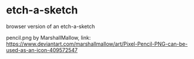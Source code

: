 # etch-a-sketch
browser version of an etch-a-sketch


pencil.png by MarshallMallow, link: https://www.deviantart.com/marshallmallow/art/Pixel-Pencil-PNG-can-be-used-as-an-icon-409572547
